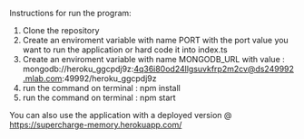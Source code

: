 Instructions for run the program:
1. Clone the repository
2. Create an enviroment variable with name PORT with the port value you want to run the application or hard code it into index.ts
3. Create an enviroment variable with name MONGODB_URL with value : mongodb://heroku_ggcpdj9z:4q36i80od24llgsuvkfrp2m2cv@ds249992.mlab.com:49992/heroku_ggcpdj9z
4. run the command on terminal : npm install
5. run the command on terminal : npm start

You can also use the application with a deployed version @ https://supercharge-memory.herokuapp.com/

